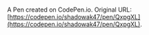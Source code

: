 # 

A Pen created on CodePen.io. Original URL: [https://codepen.io/shadowak47/pen/QxpgXL](https://codepen.io/shadowak47/pen/QxpgXL).


